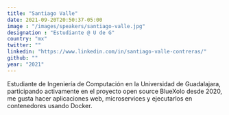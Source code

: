 ```yaml
---
title: "Santiago Valle"
date: 2021-09-20T20:50:37-05:00
image : "/images/speakers/santiago-valle.jpg"
designation : "Estudiante @ U de G"
country: "mx"
twitter: ""
linkedin: "https://www.linkedin.com/in/santiago-valle-contreras/"
github: ""
year: "2021"
---
```


Estudiante de Ingeniería de Computación en la Universidad de Guadalajara, participando activamente en el proyecto open source BlueXolo desde 2020, me gusta hacer aplicaciones web, microservices y ejecutarlos en contenedores usando Docker.